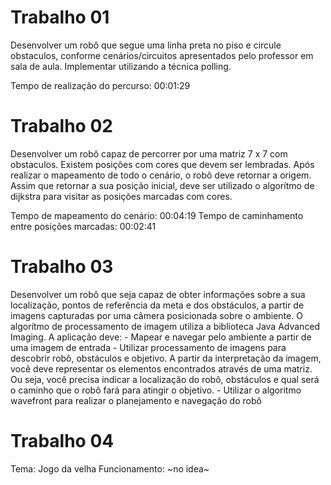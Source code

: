 # Trabalho 01
	
Desenvolver  um  robô  que  segue  uma  linha  preta  no  piso e circule obstaculos,  conforme  cenários/circuitos  apresentados pelo professor em sala de aula. 
Implementar utilizando a técnica polling.

Tempo de realização do percurso:                    00:01:29

# Trabalho 02

Desenvolver um robô capaz de percorrer por uma matriz 7 x 7 com obstaculos. Existem posições com cores que devem ser lembradas. Após realizar o mapeamento de todo o cenário, o robô deve retornar a origem.
Assim que retornar a sua posição inicial, deve ser utilizado o algorítmo de dijkstra para visitar as posições marcadas com cores.

Tempo de mapeamento do cenário:                     00:04:19
Tempo de caminhamento entre posições marcadas:      00:02:41

# Trabalho 03

Desenvolver um robô que seja capaz de obter informações sobre a sua localização, pontos de referência da meta e dos obstáculos, a partir de imagens capturadas por uma câmera posicionada sobre o ambiente.
O algorítmo de processamento de imagem utiliza a biblioteca Java Advanced Imaging. A aplicação deve:
    - Mapear e navegar pelo ambiente a partir de uma imagem de entrada 
    - Utilizar processamento de imagens para descobrir robô, obstáculos e objetivo. A partir da interpretação da imagem, você deve representar os elementos encontrados através de uma matriz. Ou seja, você precisa indicar a localização do robô, obstáculos e qual será o caminho que o robô fará para atingir o objetivo. 
    - Utilizar o algoritmo wavefront para realizar o planejamento e navegação do robô

# Trabalho 04

Tema: Jogo da velha
Funcionamento: ~no idea~
